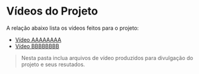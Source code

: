 # Vídeos do Projeto
A relação abaixo lista os vídeos feitos para o projeto:
 - [Vídeo AAAAAAAA]()
 - [Vídeo BBBBBBBB]()

> Nesta pasta inclua arquivos de vídeo produzidos para divulgação do 
> projeto e seus resutados.

